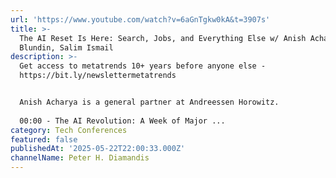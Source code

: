 ```yaml
---
url: 'https://www.youtube.com/watch?v=6aGnTgkw0kA&t=3907s'
title: >-
  The AI Reset Is Here: Search, Jobs, and Everything Else w/ Anish Acharya, Dave
  Blundin, Salim Ismail
description: >-
  Get access to metatrends 10+ years before anyone else -
  https://bit.ly/newslettermetatrends  


  Anish Acharya is a general partner at Andreessen Horowitz. 
   
  00:00 - The AI Revolution: A Week of Major ...
category: Tech Conferences
featured: false
publishedAt: '2025-05-22T22:00:33.000Z'
channelName: Peter H. Diamandis
---
```



